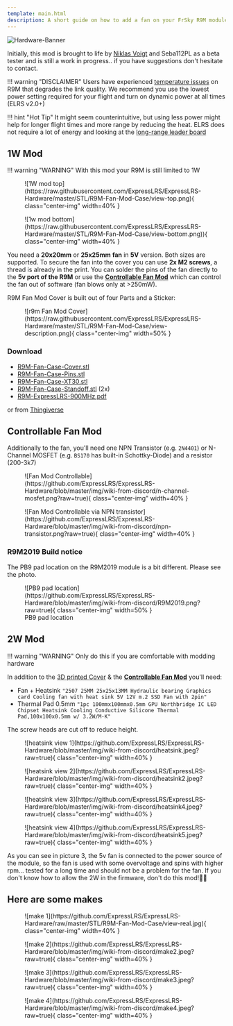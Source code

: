 ```yaml
---
template: main.html
description: A short guide on how to add a fan on your FrSky R9M module flashed with ExpressLRS.
---
```


![Hardware-Banner](https://raw.githubusercontent.com/ExpressLRS/ExpressLRS-Hardware/master/img/hardware.png)

Initially, this mod is brought to life by [Niklas Voigt](https://discordapp.com/users/773143572354039828) and Seba112PL as a beta tester and is still a work in progress.. if you have suggestions don't hesitate to contact.

!!! warning "DISCLAIMER"
    Users have experienced [temperature issues](https://github.com/ExpressLRS/ExpressLRS/issues/429) on R9M that degrades the link quality. We recommend you use the lowest power setting required for your flight and turn on dynamic power at all times (ELRS v2.0+)

!!! hint "Hot Tip"
    It might seem counterintuitive, but using less power might help for longer flight times and more range by reducing the heat. ELRS does not require a lot of energy and looking at the [long-range leader board](https://github.com/ExpressLRS/ExpressLRS#current-leaderboard)

## 1W Mod
!!! warning "WARNING" 
    With this mod your R9M is still limited to 1W

<figure markdown>
![1W mod top](https://raw.githubusercontent.com/ExpressLRS/ExpressLRS-Hardware/master/STL/R9M-Fan-Mod-Case/view-top.png){ class="center-img" width=40% }
</figure>

<figure markdown>
![1w mod bottom](https://raw.githubusercontent.com/ExpressLRS/ExpressLRS-Hardware/master/STL/R9M-Fan-Mod-Case/view-bottom.png)){ class="center-img" width=40% }
</figure>

You need a **20x20mm** or **25x25mm** **fan** in **5V** version. 
Both sizes are supported. To secure the fan into the cover you can use **2x M2 screws**, a thread is already in the print.
You can solder the pins of the fan directly to the **5v port of the R9M** or use the [**Controllable Fan Mod**](#controllable-fan-mod) which can control the fan out of software (fan blows only at >250mW). 

R9M Fan Mod Cover is built out of four Parts and a Sticker:

<figure markdown>
![r9m Fan Mod Cover](https://raw.githubusercontent.com/ExpressLRS/ExpressLRS-Hardware/master/STL/R9M-Fan-Mod-Case/view-description.png){ class="center-img" width=50% }
</figure>

### Download

* [R9M-Fan-Case-Cover.stl](https://github.com/ExpressLRS/ExpressLRS-Hardware/raw/master/STL/R9M-Fan-Mod-Case/R9M-Fan-Case-Cover.stl)
* [R9M-Fan-Case-Pins.stl](https://github.com/ExpressLRS/ExpressLRS-Hardware/raw/master/STL/R9M-Fan-Mod-Case/R9M-Fan-Case-Pins.stl)
* [R9M-Fan-Case-XT30.stl](https://github.com/ExpressLRS/ExpressLRS-Hardware/raw/master/STL/R9M-Fan-Mod-Case/R9M-Fan-Case-XT30.stl)
* [R9M-Fan-Case-Standoff.stl](https://github.com/ExpressLRS/ExpressLRS-Hardware/raw/master/STL/R9M-Fan-Mod-Case/R9M-Fan-Case-Standoff.stl) (2x)
* [R9M-ExpressLRS-900MHz.pdf](https://github.com/ExpressLRS/ExpressLRS-Hardware/raw/master/STL/R9M-Fan-Mod-Case/R9M-ExpressLRS-900Mhz.pdf)

or from [Thingiverse](https://www.thingiverse.com/thing:4829360)

## Controllable Fan Mod

Additionally to the fan, you'll need one NPN Transistor (e.g. `2N4401`) or N-Channel MOSFET (e.g. `BS170` has built-in Schottky-Diode) and a resistor (200-3k7)

<figure markdown>
![Fan Mod Controllable](https://github.com/ExpressLRS/ExpressLRS-Hardware/blob/master/img/wiki-from-discord/n-channel-mosfet.png?raw=true){ class="center-img" width=40% }
</figure>

<figure markdown>
![Fan Mod Controllable via NPN transistor](https://github.com/ExpressLRS/ExpressLRS-Hardware/blob/master/img/wiki-from-discord/npn-transistor.png?raw=true){ class="center-img" width=40% }
</figure>

### R9M2019 Build notice

The PB9 pad location on the R9M2019 module is a bit different. Please see the photo.

<figure markdown>
![PB9 pad location](https://github.com/ExpressLRS/ExpressLRS-Hardware/blob/master/img/wiki-from-discord/R9M2019.png?raw=true){ class="center-img" width=50% }
<figcaption>PB9 pad location</figcaption>
</figure>

## 2W Mod 

!!! warning "WARNING"
    Only do this if you are comfortable with modding hardware

In addition to the [3D printed Cover](#download) & the [**Controllable Fan Mod**](#controllable-fan-mod) you'll need:

* Fan + Heatsink `"2507 25MM 25x25x13MM Hydraulic bearing Graphics card Cooling fan with heat sink 5V 12V m.2 SSD Fan with 2pin"`
* Thermal Pad 0.5mm `"1pc 100mmx100mmx0.5mm GPU Northbridge IC LED Chipset Heatsink Cooling Conductive Silicone Thermal Pad,100x100x0.5mm w/ 3.2W/M-K"`

The screw heads are cut off to reduce height.

<figure markdown>
![heatsink view 1](https://github.com/ExpressLRS/ExpressLRS-Hardware/blob/master/img/wiki-from-discord/heatsink.jpeg?raw=true){ class="center-img" width=40% }
</figure>

<figure markdown>
![heatsink view 2](https://github.com/ExpressLRS/ExpressLRS-Hardware/blob/master/img/wiki-from-discord/heatsink2.jpeg?raw=true){ class="center-img" width=40% }
</figure>

<figure markdown>
![heatsink view 3](https://github.com/ExpressLRS/ExpressLRS-Hardware/blob/master/img/wiki-from-discord/heatsink4.jpeg?raw=true){ class="center-img" width=40% }
</figure>

<figure markdown>
![heatsink view 4](https://github.com/ExpressLRS/ExpressLRS-Hardware/blob/master/img/wiki-from-discord/heatsink5.jpeg?raw=true){ class="center-img" width=40% }
</figure>

As you can see in picture 3, the 5v fan is connected to the power source of the module, so the fan is used with some overvoltage and spins with higher rpm... tested for a long time and should not be a problem for the fan.
If you don't know how to allow the 2W in the firmware, don't do this mod!🤦‍♂️

## Here are some makes

<figure markdown>
![make 1](https://github.com/ExpressLRS/ExpressLRS-Hardware/raw/master/STL/R9M-Fan-Mod-Case/view-real.jpg){ class="center-img" width=40% }
</figure>

<figure markdown>
![make 2](https://github.com/ExpressLRS/ExpressLRS-Hardware/blob/master/img/wiki-from-discord/make2.jpeg?raw=true){ class="center-img" width=40% }
</figure>

<figure markdown>
![make 3](https://github.com/ExpressLRS/ExpressLRS-Hardware/blob/master/img/wiki-from-discord/make3.jpeg?raw=true){ class="center-img" width=40% }
</figure>

<figure markdown>
![make 4](https://github.com/ExpressLRS/ExpressLRS-Hardware/blob/master/img/wiki-from-discord/make4.jpeg?raw=true){ class="center-img" width=40% }
</figure>
